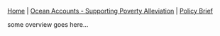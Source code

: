 [Home](README.md) | [Ocean Accounts - Supporting Poverty Alleviation](Ocean%20Accounts%20-%20Supporting%20Poverty%20Alleviation%20and%20Preventing%20Harmful%20Decisions%20in%20Coastal%20CommunitiesV2.3_no%20annex.md) | [Policy Brief](Ocean_Accounts_Policy_Brief.md)

some overview goes here...
